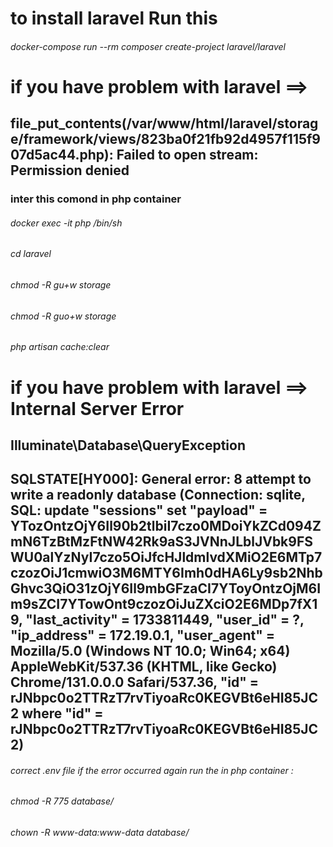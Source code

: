 # to install laravel Run this
######  docker-compose run --rm composer create-project laravel/laravel
# if you have problem with laravel ==> 
## file_put_contents(/var/www/html/laravel/storage/framework/views/823ba0f21fb92d4957f115f907d5ac44.php): Failed to open stream: Permission denied
### inter this comond in php container 
###### docker exec -it php /bin/sh
###### cd laravel
###### chmod -R gu+w storage
###### chmod -R guo+w storage
###### php artisan cache:clear
# if you have problem with laravel ==> Internal Server Error
## Illuminate\Database\QueryException
## SQLSTATE[HY000]: General error: 8 attempt to write a readonly database (Connection: sqlite, SQL: update "sessions" set "payload" = YTozOntzOjY6Il90b2tlbiI7czo0MDoiYkZCd094ZmN6TzBtMzFtNW42Rk9aS3JVNnJLblJVbk9FSWU0alYzNyI7czo5OiJfcHJldmlvdXMiO2E6MTp7czozOiJ1cmwiO3M6MTY6Imh0dHA6Ly9sb2NhbGhvc3QiO31zOjY6Il9mbGFzaCI7YToyOntzOjM6Im9sZCI7YTowOnt9czozOiJuZXciO2E6MDp7fX19, "last_activity" = 1733811449, "user_id" = ?, "ip_address" = 172.19.0.1, "user_agent" = Mozilla/5.0 (Windows NT 10.0; Win64; x64) AppleWebKit/537.36 (KHTML, like Gecko) Chrome/131.0.0.0 Safari/537.36, "id" = rJNbpc0o2TTRzT7rvTiyoaRc0KEGVBt6eHI85JC2 where "id" = rJNbpc0o2TTRzT7rvTiyoaRc0KEGVBt6eHI85JC2)
###### correct .env file if the error occurred again run the in php container : 
###### chmod -R 775 database/
###### chown -R www-data:www-data database/